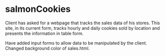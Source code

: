 # salmonCookies

Client has asked for a webpage that tracks the sales data of his stores. This site, in its current form, tracks hourly and daily cookies sold by location and presents the information in table form. 

Have added input forms to allow data to be manipulated by the client. Changed background color of sales.html.
